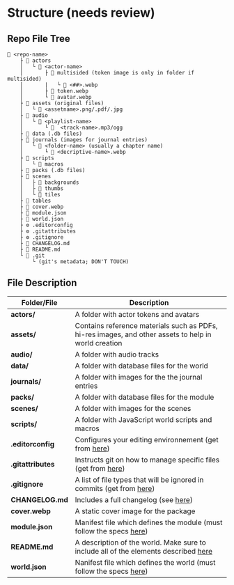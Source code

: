 # Structure (needs review)

## Repo File Tree

```text
📂 <repo-name>
    ├ 📂 actors
    │   └ 📂 <actor-name>
    │       ├ 📂 multisided (token image is only in folder if multisided)
    │       |   └ 🎨 <##>.webp
    │       ├ 🎨 token.webp
    │       └ 🎨 avatar.webp    
    ├ 📂 assets (original files)
    │   └ 🎨 <assetname>.png/.pdf/.jpg
    ├ 📂 audio
    │   └ 📂 <playlist-name>
    │       └ 🎼  <track-name>.mp3/ogg
    ├ 📂 data (.db files)
    ├ 📂 journals (images for journal entries)
    │   └ 📂 <folder-name> (usually a chapter name)
    │       └ 🎨 <decriptive-name>.webp
    ├ 📂 scripts
    │   └ 📂 macros
    ├ 📂 packs (.db files)
    ├ 📂 scenes
    │   ├ 📂 backgrounds
    │   ├ 📂 thumbs
    │   └ 📂 tiles
    ├ 📂 tables
    ├ 🎨 cover.webp 
    ├ 📄 module.json
    ├ 📄 world.json
    ├ ⚙️ .editorconfig
    ├ ⚙️ .gitattributes
    ├ ⚙️ .gitignore
    ├ 📄 CHANGELOG.md
    ├ 📄 README.md
    └ 📂 .git
        └ (git's metadata; DON'T TOUCH)
```

## File Description

| Folder/File        | Description                                                                                                                                               |
| ------------------ | --------------------------------------------------------------------------------------------------------------------------------------------------------- |
| **actors/**        | A folder with actor tokens and avatars                                                                                                                    |
| **assets/**        | Contains reference materials such as PDFs, hi-res images, and other assets to help in world creation                                                      |
| **audio/**         | A folder with audio tracks                                                                                                                                |
| **data/**          | A folder with database files for the world                                                                                                                |
| **journals/**      | A folder with images for the the journal entries                                                                                                          |
| **packs/**         | A folder with database files for the module                                                                                                               |
| **scenes/**        | A folder with images for the scenes                                                                                                                       |
| **scripts/**       | A folder with JavaScript world scripts and macros                                                                                                         |
| **.editorconfig**  | Configures your editing environnement (get from [here](https://github.com/World-Smiths/template-world/blob/main/.editorconfig))                           |
| **.gitattributes** | Instructs git on how to manage specific files (get from [here](https://github.com/World-Smiths/template-world/blob/main/.gitattributes))                  |
| **.gitignore**     | A list of file types that will be ignored in commits (get from [here](https://github.com/World-Smiths/template-world/blob/main/.gitignore))               |
| **CHANGELOG.md**   | Includes a full changelog (see [here](https://github.com/World-Smiths/template-world/blob/main/CHANGELOG.md))                                             |
| **cover.webp**     | A static cover image for the package                                                                                                                      |
| **module.json**    | Manifest file which defines the module (must follow the specs [here](https://github.com/World-Smiths/template-world/blob/main/world/module.json))         |
| **README.md**      | A description of the world. Make sure to include all of the elements described [here](https://github.com/World-Smiths/template-world/blob/main/README.md) |
| **world.json**     | Nanifest file which defines the world (must follow the specs [here](https://github.com/World-Smiths/template-world/blob/main/world/world.json))           |
